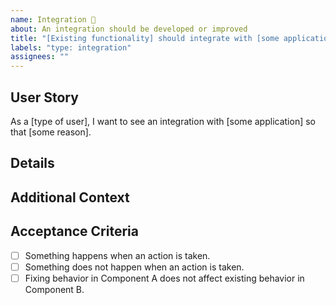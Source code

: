```yaml
---
name: Integration 🔌
about: An integration should be developed or improved
title: "[Existing functionality] should integrate with [some application]"
labels: "type: integration"
assignees: ""
---
```


## User Story

As a [type of user], I want to see an integration with [some application] so that [some reason].

## Details

<!-- Describe the integration. What does integrating with this application look like today? What goal would this integration help you to achieve? -->

## Additional Context

<!-- Add any other context about the integration here. -->

## Acceptance Criteria

<!-- Define conditions that must be true in order to close the issue. -->

-   [ ] Something happens when an action is taken.
-   [ ] Something does not happen when an action is taken.
-   [ ] Fixing behavior in Component A does not affect existing behavior in Component B.
